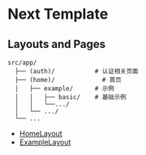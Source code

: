 # Next Template

## Layouts and Pages

```
src/app/
  ├── (auth)/           # 认证相关页面
  ├── (home)/        	  # 首页
  │   ├── example/      # 示例
  │   │   ├── basic/    # 基础示例
  │   │   └──.../
  │   └── .../
  └── ...
```
- [HomeLayout](./src/app/(home)/layout.tsx)
- [ExampleLayout](./src/app/(home)/example/layout.tsx)